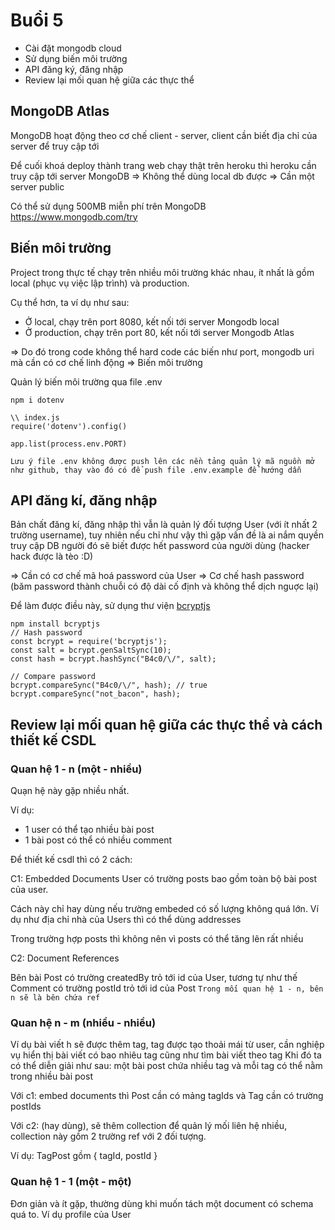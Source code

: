 # Buổi 5
- Cài đặt mongodb cloud
- Sử dụng biến môi trường
- API đăng ký, đăng nhập
- Review lại mối quan hệ giữa các thực thể

## MongoDB Atlas
MongoDB hoạt động theo cơ chế client - server, client cần biết địa chỉ của server để truy cập tới

Để cuối khoá deploy thành trang web chạy thật trên heroku thì heroku cần truy cập tới server MongoDB => Không thể dùng local db được => Cần một server public

Có thể sử dụng 500MB miễn phí trên MongoDB https://www.mongodb.com/try

## Biến môi trường
Project trong thực tế chạy trên nhiều môi trường khác nhau, ít nhất là gồm local (phục vụ việc lập trình) và production.

Cụ thể hơn, ta ví dụ như sau:
- Ở local, chạy trên port 8080, kết nối tới server Mongodb local 
- Ở production, chạy trên port 80, kết nối tới server Mongodb Atlas

=> Do đó trong code không thể hard code các biến như port, mongodb uri mà cần có cơ chế linh động => Biến môi trường

Quản lý biến môi trường qua file .env
```
npm i dotenv

\\ index.js
require('dotenv').config()

app.list(process.env.PORT)
```
`Lưu ý file .env không được push lên các nền tảng quản lý mã nguồn mở như github, thay vào đó có để push file .env.example để hướng dẫn`

## API đăng kí, đăng nhập
Bản chất đăng kí, đăng nhập thì vẫn là quản lý đối tượng User (với ít nhất 2 trường username), tuy nhiên nếu chỉ như vậy thì gặp vấn đề là ai nắm quyền truy cập DB người đó sẽ biết được hết password của người dùng (hacker hack được là tèo :D)

=> Cần có cơ chế mã hoá password của User
=> Cơ chế hash password (băm password thành chuỗi có độ dài cố định và không thể dịch nguợc lại)

Để làm được điều này, sử dụng thư viện [bcryptjs](https://www.npmjs.com/package/bcryptjs)

```
npm install bcryptjs
// Hash password
const bcrypt = require('bcryptjs');
const salt = bcrypt.genSaltSync(10);
const hash = bcrypt.hashSync("B4c0/\/", salt);

// Compare password
bcrypt.compareSync("B4c0/\/", hash); // true
bcrypt.compareSync("not_bacon", hash);
```

## Review lại mối quan hệ giữa các thực thể và cách thiết kế CSDL
### Quan hệ 1 - n (một - nhiều)
Quạn hệ này gặp nhiều nhất.

Ví dụ: 
- 1 user có thể tạo nhiều bài post
- 1 bài post có thể có nhiều comment

Để thiết kế csdl thì có 2 cách:

C1: Embedded Documents
User có trường posts bao gồm toàn bộ bài post của user. 

Cách này chỉ hay dùng nếu trường embeded có số lượng không quá lớn. Ví dụ như địa chỉ nhà của Users thì có thể dùng addresses

Trong trường hợp posts thì không nên vì posts có thể tăng lên rất nhiều

C2: Document References

Bên bài Post có trường createdBy trỏ tới id của User, tương tự như thế Comment có trường postId trỏ tới id của Post 
`Trong mối quan hệ 1 - n, bên n sẽ là bên chứa ref`

### Quan hệ n - m (nhiều - nhiều)
Ví dụ bài viết h sẽ được thêm tag, tag được tạo thoải mái từ user, cần nghiệp vụ hiển thị bài viết có bao nhiêu tag cũng như tìm bài viết theo tag
Khi đó ta có thể diễn giải như sau: một bài post chứa nhiều tag và mỗi tag có thể nằm trong nhiều bài post

Với c1: embed documents thì Post cần có mảng tagIds và Tag cần có trường postIds

Với c2: (hay dùng), sẽ thêm collection để quản lý mối liên hệ nhiều, collection này gồm 2 trường ref với 2 đối tượng.

Ví dụ: TagPost gồm { tagId, postId }

### Quan hệ 1 - 1 (một - một)
Đơn giản và ít gặp, thường dùng khi muốn tách một document có schema quá to. Ví dụ profile của User
